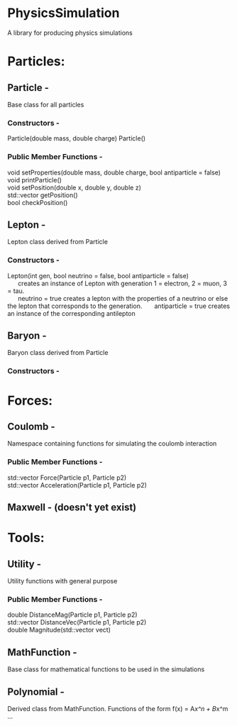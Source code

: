 # PhysicsSimulation
A library for producing physics simulations

# Particles:  
## Particle - 
Base class for all particles
### Constructors - 
Particle(double mass, double charge)
Particle()
### Public Member Functions - 
void setProperties(double mass, double charge, bool antiparticle = false)  
void printParticle()  
void setPosition(double x, double y, double z)  
std::vector<double> getPosition()  
bool checkPosition()  

## Lepton -
Lepton class derived from Particle
### Constructors - 
Lepton(int gen, bool neutrino = false, bool antiparticle = false)  
&nbsp;&nbsp;&nbsp;&nbsp;&nbsp;&nbsp;creates an instance of Lepton with generation 1 = electron, 2 = muon, 3 = tau.  
&nbsp;&nbsp;&nbsp;&nbsp;&nbsp;&nbsp;neutrino = true creates a lepton with the properties of a neutrino or else the lepton that corresponds 
                 to the generation.
&nbsp;&nbsp;&nbsp;&nbsp;&nbsp;&nbsp;antiparticle = true creates an instance of the corresponding antilepton
## Baryon - 
Baryon class derived from Particle
### Constructors - 

# Forces:
## Coulomb - 
Namespace containing functions for simulating the coulomb interaction
### Public Member Functions - 
std::vector<double> Force(Particle p1, Particle p2)  
std::vector<double> Acceleration(Particle p1, Particle p2)  

## Maxwell - (doesn't yet exist)

# Tools:
## Utility -
Utility functions with general purpose
### Public Member Functions - 
double DistanceMag(Particle p1, Particle p2)  
std::vector<double> DistanceVec(Particle p1, Particle p2)  
double Magnitude(std::vector<double> vect)  

## MathFunction -
Base class for mathematical functions to be used in the simulations

## Polynomial - 
Derived class from MathFunction. Functions of the form f(x) = A*x^n + B*x^m ...
